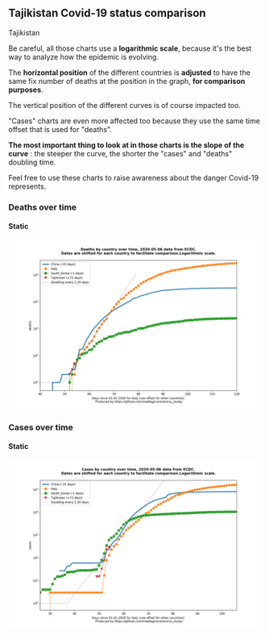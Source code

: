 ## Tajikistan Covid-19 status comparison 

Tajikistan



Be careful, all those charts use a **logarithmic scale**, because it's the best way to analyze how the epidemic is evolving.
 
The **horizontal position** of the different countries is **adjusted** to have the same fix number of deaths at the position in the graph, **for comparison purposes**.

The vertical position of the different curves is of course impacted too.

"Cases" charts are even more affected too because they use the same time offset that is used for "deaths".

**The most important thing to look at in those charts is the slope of the curve** : the steeper the curve, the shorter the "cases" and "deaths" doubling time.

Feel free to use these charts to raise awareness about the danger Covid-19 represents. 


 
### Deaths over time
 
#### Static
![Tajikistan covid-19 deaths static chart](https://raw.githubusercontent.com/madlag/coronavirus_study/master/notebooks/graphs/2020-05-06/countries/Tajikistan/2020-05-06_Tajikistan_deaths.png "Tajikistan covid-19 deaths static chart")   

 
### Cases over time
 
#### Static
![Tajikistan covid-19 cases static chart](https://raw.githubusercontent.com/madlag/coronavirus_study/master/notebooks/graphs/2020-05-06/countries/Tajikistan/2020-05-06_Tajikistan_cases.png "Tajikistan covid-19 cases static chart")   

